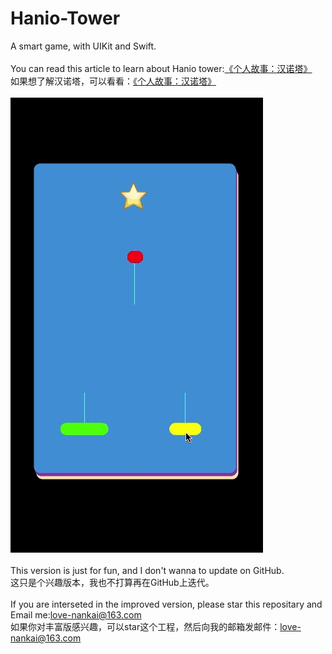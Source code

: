 # Hanio-Tower
A smart game, with UIKit and Swift.<br>
<br>
You can read this article to learn about Hanio tower:[《个人故事：汉诺塔》](http://www.swifthumb.com/thread-15731-1-1.html)<br>
如果想了解汉诺塔，可以看看：[《个人故事：汉诺塔》](http://www.swifthumb.com/thread-15731-1-1.html)<br>
<br>
![](https://github.com/DingHub/ScreenShots/blob/master/Hanio/Hanio.gif)
<br>
<br>
This version is just for fun, and I don't wanna to update on GitHub.<br>
这只是个兴趣版本，我也不打算再在GitHub上迭代。<br>
<br>
If you are interseted in the improved version, please star this repositary and Email me:love-nankai@163.com<br>
如果你对丰富版感兴趣，可以star这个工程，然后向我的邮箱发邮件：love-nankai@163.com<br>
